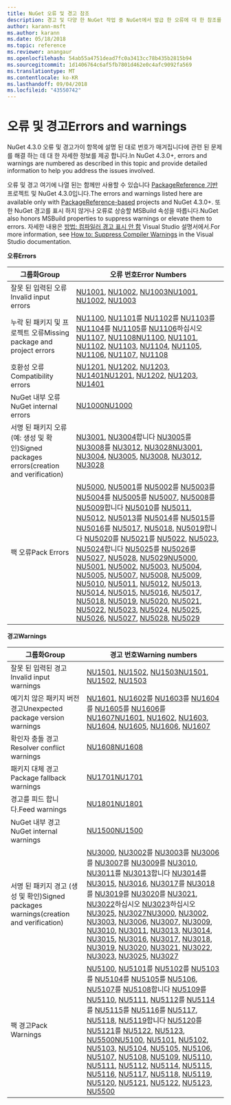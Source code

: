 ```yaml
---
title: NuGet 오류 및 경고 참조
description: 경고 및 다양 한 NuGet 작업 중 NuGet에서 발급 한 오류에 대 한 참조를 완료 합니다.
author: karann-msft
ms.author: karann
ms.date: 05/18/2018
ms.topic: reference
ms.reviewer: anangaur
ms.openlocfilehash: 54ab55a4751dead7fc0a3413cc78b435b2815b94
ms.sourcegitcommit: 1d1406764c6af5fb7801d462e0c4afc9092fa569
ms.translationtype: MT
ms.contentlocale: ko-KR
ms.lasthandoff: 09/04/2018
ms.locfileid: "43550742"
---
```

# <a name="errors-and-warnings"></a><span data-ttu-id="25b71-103">오류 및 경고</span><span class="sxs-lookup"><span data-stu-id="25b71-103">Errors and warnings</span></span>

<span data-ttu-id="25b71-104">NuGet 4.3.0 오류 및 경고가이 항목에 설명 된 대로 번호가 매겨집니다에 관련 된 문제를 해결 하는 데 대 한 자세한 정보를 제공 합니다.</span><span class="sxs-lookup"><span data-stu-id="25b71-104">In NuGet 4.3.0+, errors and warnings are numbered as described in this topic and provide detailed information to help you address the issues involved.</span></span>

<span data-ttu-id="25b71-105">오류 및 경고 여기에 나열 된는 함께만 사용할 수 있습니다 [PackageReference 기반](../consume-packages/package-references-in-project-files.md) 프로젝트 및 NuGet 4.3.0입니다.</span><span class="sxs-lookup"><span data-stu-id="25b71-105">The errors and warnings listed here are available only with [PackageReference-based](../consume-packages/package-references-in-project-files.md) projects and NuGet 4.3.0+.</span></span> <span data-ttu-id="25b71-106">또한 NuGet 경고를 표시 하지 않거나 오류로 상승할 MSBuild 속성을 따릅니다.</span><span class="sxs-lookup"><span data-stu-id="25b71-106">NuGet also honors MSBuild properties to suppress warnings or elevate them to errors.</span></span> <span data-ttu-id="25b71-107">자세한 내용은 [방법: 컴파일러 경고 표시 안 함](/visualstudio/ide/how-to-suppress-compiler-warnings) Visual Studio 설명서에서.</span><span class="sxs-lookup"><span data-stu-id="25b71-107">For more information, see [How to: Suppress Compiler Warnings](/visualstudio/ide/how-to-suppress-compiler-warnings) in the Visual Studio documentation.</span></span>

<span data-ttu-id="25b71-108">**오류**</span><span class="sxs-lookup"><span data-stu-id="25b71-108">**Errors**</span></span>

| <span data-ttu-id="25b71-109">그룹화</span><span class="sxs-lookup"><span data-stu-id="25b71-109">Group</span></span> | <span data-ttu-id="25b71-110">오류 번호</span><span class="sxs-lookup"><span data-stu-id="25b71-110">Error Numbers</span></span> |
| --- | --- |
| <span data-ttu-id="25b71-111">잘못 된 입력된 오류</span><span class="sxs-lookup"><span data-stu-id="25b71-111">Invalid input errors</span></span> | <span data-ttu-id="25b71-112">[NU1001](./errors-and-warnings/NU1001.md), [NU1002](./errors-and-warnings/NU1002.md), [NU1003](./errors-and-warnings/NU1003.md)</span><span class="sxs-lookup"><span data-stu-id="25b71-112">[NU1001](./errors-and-warnings/NU1001.md), [NU1002](./errors-and-warnings/NU1002.md), [NU1003](./errors-and-warnings/NU1003.md)</span></span> |
| <span data-ttu-id="25b71-113">누락 된 패키지 및 프로젝트 오류</span><span class="sxs-lookup"><span data-stu-id="25b71-113">Missing package and project errors</span></span> | <span data-ttu-id="25b71-114">[NU1100](./errors-and-warnings/NU1100.md), [NU1101](./errors-and-warnings/NU1101.md)를 [NU1102](./errors-and-warnings/NU1102.md)를 [NU1103](./errors-and-warnings/NU1103.md)를 [NU1104](./errors-and-warnings/NU1104.md)를 [NU1105](./errors-and-warnings/NU1105.md)를 [NU1106](./errors-and-warnings/NU1106.md)하십시오 [NU1107](./errors-and-warnings/NU1107.md), [NU1108](./errors-and-warnings/NU1108.md)</span><span class="sxs-lookup"><span data-stu-id="25b71-114">[NU1100](./errors-and-warnings/NU1100.md), [NU1101](./errors-and-warnings/NU1101.md), [NU1102](./errors-and-warnings/NU1102.md), [NU1103](./errors-and-warnings/NU1103.md), [NU1104](./errors-and-warnings/NU1104.md), [NU1105](./errors-and-warnings/NU1105.md), [NU1106](./errors-and-warnings/NU1106.md), [NU1107](./errors-and-warnings/NU1107.md), [NU1108](./errors-and-warnings/NU1108.md)</span></span> |
| <span data-ttu-id="25b71-115">호환성 오류</span><span class="sxs-lookup"><span data-stu-id="25b71-115">Compatibility errors</span></span> | <span data-ttu-id="25b71-116">[NU1201](./errors-and-warnings/NU1201.md), [NU1202](./errors-and-warnings/NU1202.md), [NU1203](./errors-and-warnings/NU1203.md), [NU1401](./errors-and-warnings/NU1401.md)</span><span class="sxs-lookup"><span data-stu-id="25b71-116">[NU1201](./errors-and-warnings/NU1201.md), [NU1202](./errors-and-warnings/NU1202.md), [NU1203](./errors-and-warnings/NU1203.md), [NU1401](./errors-and-warnings/NU1401.md)</span></span> |
| <span data-ttu-id="25b71-117">NuGet 내부 오류</span><span class="sxs-lookup"><span data-stu-id="25b71-117">NuGet internal errors</span></span> | [<span data-ttu-id="25b71-118">NU1000</span><span class="sxs-lookup"><span data-stu-id="25b71-118">NU1000</span></span>](./errors-and-warnings/NU1000.md) |
| <span data-ttu-id="25b71-119">서명 된 패키지 오류 (예: 생성 및 확인)</span><span class="sxs-lookup"><span data-stu-id="25b71-119">Signed packages errors(creation and verification)</span></span> | <span data-ttu-id="25b71-120">[NU3001](./errors-and-warnings/NU3001.md), [NU3004](./errors-and-warnings/NU3004.md)합니다 [NU3005](./errors-and-warnings/NU3005.md)를 [NU3008](./errors-and-warnings/NU3008.md)를 [NU3012](./errors-and-warnings/NU3012.md), [NU3028](./errors-and-warnings/NU3028.md)</span><span class="sxs-lookup"><span data-stu-id="25b71-120">[NU3001](./errors-and-warnings/NU3001.md), [NU3004](./errors-and-warnings/NU3004.md), [NU3005](./errors-and-warnings/NU3005.md), [NU3008](./errors-and-warnings/NU3008.md), [NU3012](./errors-and-warnings/NU3012.md), [NU3028](./errors-and-warnings/NU3028.md)</span></span> |
| <span data-ttu-id="25b71-121">팩 오류</span><span class="sxs-lookup"><span data-stu-id="25b71-121">Pack Errors</span></span> | <span data-ttu-id="25b71-122">[NU5000](./errors-and-warnings/NU5000.md), [NU5001](./errors-and-warnings/NU5001.md)를 [NU5002](./errors-and-warnings/NU5002.md)를 [NU5003](./errors-and-warnings/NU5003.md)를 [NU5004](./errors-and-warnings/NU5004.md)를 [NU5005](./errors-and-warnings/NU5005.md)를 [NU5007](./errors-and-warnings/NU5007.md), [NU5008](./errors-and-warnings/NU5008.md)를 [NU5009](./errors-and-warnings/NU5009.md)합니다 [NU5010](./errors-and-warnings/NU5010.md)를 [NU5011](./errors-and-warnings/NU5011.md), [NU5012](./errors-and-warnings/NU5012.md), [NU5013](./errors-and-warnings/NU5013.md)를 [NU5014](./errors-and-warnings/NU5014.md)를 [NU5015](./errors-and-warnings/NU5015.md)를 [NU5016](./errors-and-warnings/NU5016.md)를 [NU5017](./errors-and-warnings/NU5017.md), [ NU5018](./errors-and-warnings/NU5018.md), [NU5019](./errors-and-warnings/NU5019.md)합니다 [NU5020](./errors-and-warnings/NU5020.md)를 [NU5021](./errors-and-warnings/NU5021.md)를 [NU5022](./errors-and-warnings/NU5022.md), [NU5023](./errors-and-warnings/NU5023.md), [NU5024](./errors-and-warnings/NU5024.md)합니다 [NU5025](./errors-and-warnings/NU5025.md)를 [NU5026](./errors-and-warnings/NU5026.md)를 [NU5027](./errors-and-warnings/NU5027.md), [NU5028](./errors-and-warnings/NU5028.md), [NU5029](./errors-and-warnings/NU5029.md)</span><span class="sxs-lookup"><span data-stu-id="25b71-122">[NU5000](./errors-and-warnings/NU5000.md), [NU5001](./errors-and-warnings/NU5001.md), [NU5002](./errors-and-warnings/NU5002.md), [NU5003](./errors-and-warnings/NU5003.md), [NU5004](./errors-and-warnings/NU5004.md), [NU5005](./errors-and-warnings/NU5005.md), [NU5007](./errors-and-warnings/NU5007.md), [NU5008](./errors-and-warnings/NU5008.md), [NU5009](./errors-and-warnings/NU5009.md), [NU5010](./errors-and-warnings/NU5010.md), [NU5011](./errors-and-warnings/NU5011.md), [NU5012](./errors-and-warnings/NU5012.md), [NU5013](./errors-and-warnings/NU5013.md), [NU5014](./errors-and-warnings/NU5014.md), [NU5015](./errors-and-warnings/NU5015.md), [NU5016](./errors-and-warnings/NU5016.md), [NU5017](./errors-and-warnings/NU5017.md), [NU5018](./errors-and-warnings/NU5018.md), [NU5019](./errors-and-warnings/NU5019.md), [NU5020](./errors-and-warnings/NU5020.md), [NU5021](./errors-and-warnings/NU5021.md), [NU5022](./errors-and-warnings/NU5022.md), [NU5023](./errors-and-warnings/NU5023.md), [NU5024](./errors-and-warnings/NU5024.md), [NU5025](./errors-and-warnings/NU5025.md), [NU5026](./errors-and-warnings/NU5026.md), [NU5027](./errors-and-warnings/NU5027.md), [NU5028](./errors-and-warnings/NU5028.md), [NU5029](./errors-and-warnings/NU5029.md)</span></span>

<span data-ttu-id="25b71-123">**경고**</span><span class="sxs-lookup"><span data-stu-id="25b71-123">**Warnings**</span></span>

| <span data-ttu-id="25b71-124">그룹화</span><span class="sxs-lookup"><span data-stu-id="25b71-124">Group</span></span> | <span data-ttu-id="25b71-125">경고 번호</span><span class="sxs-lookup"><span data-stu-id="25b71-125">Warning numbers</span></span> |
| --- | --- |
| <span data-ttu-id="25b71-126">잘못 된 입력된 경고</span><span class="sxs-lookup"><span data-stu-id="25b71-126">Invalid input warnings</span></span> | <span data-ttu-id="25b71-127">[NU1501](./errors-and-warnings/NU1501.md), [NU1502](./errors-and-warnings/NU1502.md), [NU1503](./errors-and-warnings/NU1503.md)</span><span class="sxs-lookup"><span data-stu-id="25b71-127">[NU1501](./errors-and-warnings/NU1501.md), [NU1502](./errors-and-warnings/NU1502.md), [NU1503](./errors-and-warnings/NU1503.md)</span></span> |
| <span data-ttu-id="25b71-128">예기치 않은 패키지 버전 경고</span><span class="sxs-lookup"><span data-stu-id="25b71-128">Unexpected package version warnings</span></span> | <span data-ttu-id="25b71-129">[NU1601](./errors-and-warnings/NU1601.md), [NU1602](./errors-and-warnings/NU1602.md)를 [NU1603](./errors-and-warnings/NU1603.md)를 [NU1604](./errors-and-warnings/NU1604.md)를 [NU1605](./errors-and-warnings/NU1605.md)를 [NU1606](./errors-and-warnings/NU1108.md)를 [NU1607](./errors-and-warnings/NU1107.md)</span><span class="sxs-lookup"><span data-stu-id="25b71-129">[NU1601](./errors-and-warnings/NU1601.md), [NU1602](./errors-and-warnings/NU1602.md), [NU1603](./errors-and-warnings/NU1603.md), [NU1604](./errors-and-warnings/NU1604.md), [NU1605](./errors-and-warnings/NU1605.md), [NU1606](./errors-and-warnings/NU1108.md), [NU1607](./errors-and-warnings/NU1107.md)</span></span> |
| <span data-ttu-id="25b71-130">확인자 충돌 경고</span><span class="sxs-lookup"><span data-stu-id="25b71-130">Resolver conflict warnings</span></span> | [<span data-ttu-id="25b71-131">NU1608</span><span class="sxs-lookup"><span data-stu-id="25b71-131">NU1608</span></span>](./errors-and-warnings/NU1608.md) |
| <span data-ttu-id="25b71-132">패키지 대체 경고</span><span class="sxs-lookup"><span data-stu-id="25b71-132">Package fallback warnings</span></span> | [<span data-ttu-id="25b71-133">NU1701</span><span class="sxs-lookup"><span data-stu-id="25b71-133">NU1701</span></span>](./errors-and-warnings/NU1701.md) |
| <span data-ttu-id="25b71-134">경고를 피드 합니다.</span><span class="sxs-lookup"><span data-stu-id="25b71-134">Feed warnings</span></span> | [<span data-ttu-id="25b71-135">NU1801</span><span class="sxs-lookup"><span data-stu-id="25b71-135">NU1801</span></span>](./errors-and-warnings/NU1801.md) |
| <span data-ttu-id="25b71-136">NuGet 내부 경고</span><span class="sxs-lookup"><span data-stu-id="25b71-136">NuGet internal warnings</span></span> | [<span data-ttu-id="25b71-137">NU1500</span><span class="sxs-lookup"><span data-stu-id="25b71-137">NU1500</span></span>](./errors-and-warnings/NU1500.md) |
| <span data-ttu-id="25b71-138">서명 된 패키지 경고 (생성 및 확인)</span><span class="sxs-lookup"><span data-stu-id="25b71-138">Signed packages warnings(creation and verification)</span></span> | <span data-ttu-id="25b71-139">[NU3000](./errors-and-warnings/NU3000.md), [NU3002](./errors-and-warnings/NU3002.md)를 [NU3003](./errors-and-warnings/NU3003.md)를 [NU3006](./errors-and-warnings/NU3006.md)를 [NU3007](./errors-and-warnings/NU3007.md)를 [NU3009](./errors-and-warnings/NU3009.md)를 [NU3010](./errors-and-warnings/NU3010.md), [NU3011](./errors-and-warnings/NU3011.md)를 [NU3013](./errors-and-warnings/NU3013.md)합니다 [NU3014](./errors-and-warnings/NU3014.md)를 [NU3015](./errors-and-warnings/NU3015.md), [NU3016](./errors-and-warnings/NU3016.md), [NU3017](./errors-and-warnings/NU3017.md)를 [NU3018](./errors-and-warnings/NU3018.md)를 [NU3019](./errors-and-warnings/NU3019.md)를 [NU3020](./errors-and-warnings/NU3020.md)를 [NU3021](./errors-and-warnings/NU3021.md), [ NU3022](./errors-and-warnings/NU3022.md)하십시오 [NU3023](./errors-and-warnings/NU3023.md)하십시오 [NU3025](./errors-and-warnings/NU3025.md), [NU3027](./errors-and-warnings/NU3027.md)</span><span class="sxs-lookup"><span data-stu-id="25b71-139">[NU3000](./errors-and-warnings/NU3000.md), [NU3002](./errors-and-warnings/NU3002.md), [NU3003](./errors-and-warnings/NU3003.md), [NU3006](./errors-and-warnings/NU3006.md), [NU3007](./errors-and-warnings/NU3007.md), [NU3009](./errors-and-warnings/NU3009.md), [NU3010](./errors-and-warnings/NU3010.md), [NU3011](./errors-and-warnings/NU3011.md), [NU3013](./errors-and-warnings/NU3013.md), [NU3014](./errors-and-warnings/NU3014.md), [NU3015](./errors-and-warnings/NU3015.md), [NU3016](./errors-and-warnings/NU3016.md), [NU3017](./errors-and-warnings/NU3017.md), [NU3018](./errors-and-warnings/NU3018.md), [NU3019](./errors-and-warnings/NU3019.md), [NU3020](./errors-and-warnings/NU3020.md), [NU3021](./errors-and-warnings/NU3021.md), [NU3022](./errors-and-warnings/NU3022.md), [NU3023](./errors-and-warnings/NU3023.md), [NU3025](./errors-and-warnings/NU3025.md), [NU3027](./errors-and-warnings/NU3027.md)</span></span> |
| <span data-ttu-id="25b71-140">팩 경고</span><span class="sxs-lookup"><span data-stu-id="25b71-140">Pack Warnings</span></span> | <span data-ttu-id="25b71-141">[NU5100](./errors-and-warnings/NU5100.md), [NU5101](./errors-and-warnings/NU5101.md)를 [NU5102](./errors-and-warnings/NU5102.md)를 [NU5103](./errors-and-warnings/NU5103.md)를 [NU5104](./errors-and-warnings/NU5104.md)를 [NU5105](./errors-and-warnings/NU5105.md)를 [NU5106](./errors-and-warnings/NU5106.md), [NU5107](./errors-and-warnings/NU5107.md)를 [NU5108](./errors-and-warnings/NU5108.md)합니다 [NU5109](./errors-and-warnings/NU5109.md)를 [NU5110](./errors-and-warnings/NU5110.md), [NU5111](./errors-and-warnings/NU5111.md), [NU5112](./errors-and-warnings/NU5112.md)를 [NU5114](./errors-and-warnings/NU5114.md)를 [NU5115](./errors-and-warnings/NU5115.md)를 [NU5116](./errors-and-warnings/NU5116.md)를 [NU5117](./errors-and-warnings/NU5117.md), [ NU5118](./errors-and-warnings/NU5118.md), [NU5119](./errors-and-warnings/NU5119.md)합니다 [NU5120](./errors-and-warnings/NU5120.md)를 [NU5121](./errors-and-warnings/NU5121.md)를 [NU5122](./errors-and-warnings/NU5122.md), [NU5123](./errors-and-warnings/NU5123.md), [NU5500](./errors-and-warnings/NU5500.md)</span><span class="sxs-lookup"><span data-stu-id="25b71-141">[NU5100](./errors-and-warnings/NU5100.md), [NU5101](./errors-and-warnings/NU5101.md), [NU5102](./errors-and-warnings/NU5102.md), [NU5103](./errors-and-warnings/NU5103.md), [NU5104](./errors-and-warnings/NU5104.md), [NU5105](./errors-and-warnings/NU5105.md), [NU5106](./errors-and-warnings/NU5106.md), [NU5107](./errors-and-warnings/NU5107.md), [NU5108](./errors-and-warnings/NU5108.md), [NU5109](./errors-and-warnings/NU5109.md), [NU5110](./errors-and-warnings/NU5110.md), [NU5111](./errors-and-warnings/NU5111.md), [NU5112](./errors-and-warnings/NU5112.md), [NU5114](./errors-and-warnings/NU5114.md), [NU5115](./errors-and-warnings/NU5115.md), [NU5116](./errors-and-warnings/NU5116.md), [NU5117](./errors-and-warnings/NU5117.md), [NU5118](./errors-and-warnings/NU5118.md), [NU5119](./errors-and-warnings/NU5119.md), [NU5120](./errors-and-warnings/NU5120.md), [NU5121](./errors-and-warnings/NU5121.md), [NU5122](./errors-and-warnings/NU5122.md), [NU5123](./errors-and-warnings/NU5123.md), [NU5500](./errors-and-warnings/NU5500.md)</span></span>
